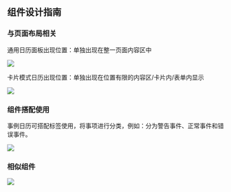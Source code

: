## 组件设计指南


### 与页面布局相关

通用日历面板出现位置：单独出现在整一页面内容区中

<img src="https://oteam-tdesign-1258344706.cos.ap-guangzhou.myqcloud.com/site/design/%E6%97%A5%E5%8E%86%201.png"/>

卡片模式日历出现位置：单独出现在位置有限的内容区/卡片内/表单内显示

<img src="https://oteam-tdesign-1258344706.cos.ap-guangzhou.myqcloud.com/site/design/%E6%97%A5%E5%8E%86%202.png"/>

### 组件搭配使用

事例日历可搭配标签使用，将事项进行分类，例如：分为警告事件、正常事件和错误事件。

<img src="https://oteam-tdesign-1258344706.cos.ap-guangzhou.myqcloud.com/site/design/%E6%97%A5%E5%8E%86%203.png"/>

### 相似组件

<img src="https://oteam-tdesign-1258344706.cos.ap-guangzhou.myqcloud.com/site/design/%E6%97%A5%E5%8E%86%204.png"/>
